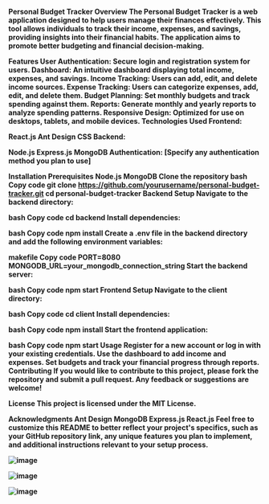 <b>Personal Budget Tracker<b>
Overview
The Personal Budget Tracker is a web application designed to help users manage their finances effectively. This tool allows individuals to track their income, expenses, and savings, providing insights into their financial habits. The application aims to promote better budgeting and financial decision-making.

Features
User Authentication: Secure login and registration system for users.
Dashboard: An intuitive dashboard displaying total income, expenses, and savings.
Income Tracking: Users can add, edit, and delete income sources.
Expense Tracking: Users can categorize expenses, add, edit, and delete them.
Budget Planning: Set monthly budgets and track spending against them.
Reports: Generate monthly and yearly reports to analyze spending patterns.
Responsive Design: Optimized for use on desktops, tablets, and mobile devices.
Technologies Used
Frontend:

React.js
Ant Design
CSS
Backend:

Node.js
Express.js
MongoDB
Authentication: [Specify any authentication method you plan to use]

Installation
Prerequisites
Node.js
MongoDB
Clone the repository
bash
Copy code
git clone https://github.com/yourusername/personal-budget-tracker.git
cd personal-budget-tracker
Backend Setup
Navigate to the backend directory:

bash
Copy code
cd backend
Install dependencies:

bash
Copy code
npm install
Create a .env file in the backend directory and add the following environment variables:

makefile
Copy code
PORT=8080
MONGODB_URL=your_mongodb_connection_string
Start the backend server:

bash
Copy code
npm start
Frontend Setup
Navigate to the client directory:

bash
Copy code
cd client
Install dependencies:

bash
Copy code
npm install
Start the frontend application:

bash
Copy code
npm start
Usage
Register for a new account or log in with your existing credentials.
Use the dashboard to add income and expenses.
Set budgets and track your financial progress through reports.
Contributing
If you would like to contribute to this project, please fork the repository and submit a pull request. Any feedback or suggestions are welcome!

License
This project is licensed under the MIT License.

Acknowledgments
Ant Design
MongoDB
Express.js
React.js
Feel free to customize this README to better reflect your project's specifics, such as your GitHub repository link, any unique features you plan to implement, and additional instructions relevant to your setup process.

![image](https://github.com/user-attachments/assets/e36a5be4-ce08-45a9-91f4-21b8515f1000)


![image](https://github.com/user-attachments/assets/f4ddf82b-d447-4a7f-8992-69c7ed67b558)

![image](https://github.com/user-attachments/assets/478271d8-172a-4290-91dd-599f21c086d3)



